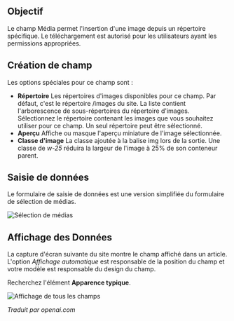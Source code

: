<!-- Filename: J3.x:Adding_custom_fields/Media_Field / Display title: Champ Média -->

## Objectif

Le champ Média permet l'insertion d'une image depuis un répertoire spécifique. Le téléchargement est autorisé pour les utilisateurs ayant les permissions appropriées.


## Création de champ

Les options spéciales pour ce champ sont :

- **Répertoire** Les répertoires d'images disponibles pour ce champ. Par défaut, c'est le répertoire /images du site. La liste contient l'arborescence de sous-répertoires du répertoire d'images. Sélectionnez le répertoire contenant les images que vous souhaitez utiliser pour ce champ. Un seul répertoire peut être sélectionné.
- **Aperçu** Affiche ou masque l'aperçu miniature de l'image sélectionnée.
- **Classe d'image** La classe ajoutée à la balise img lors de la sortie. Une classe de *w-25* réduira la largeur de l'image à 25% de son conteneur parent.

## Saisie de données

Le formulaire de saisie de données est une version simplifiée du formulaire de sélection de médias.

![Sélection de médias](../../../en/images/fields/fields-media-entry.png "Sélection de médias")

## Affichage des Données

La capture d'écran suivante du site montre le champ affiché dans un article. L'option *Affichage automatique* est responsable de la position du champ et votre modèle est responsable du design du champ.

Recherchez l'élément **Apparence typique**.

![Affichage de tous les champs](../../../en/images/fields/fields-display.png "Affichage des champs")

*Traduit par openai.com*

